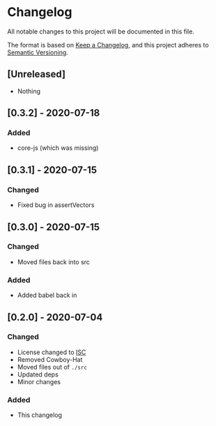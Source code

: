 # Changelog

All notable changes to this project will be documented in this file.

The format is based on [Keep a Changelog](https://keepachangelog.com/en/1.0.0/),
and this project adheres to [Semantic Versioning](https://semver.org/spec/v2.0.0.html).

## [Unreleased]

- Nothing
  
## [0.3.2] - 2020-07-18

### Added

- core-js (which was missing)

## [0.3.1] - 2020-07-15

### Changed

- Fixed bug in assertVectors

## [0.3.0] - 2020-07-15

### Changed

- Moved files back into src

### Added

- Added babel back in

## [0.2.0] - 2020-07-04

### Changed

- License changed to [ISC](./LICENSE.md)
- Removed Cowboy-Hat
- Moved files out of `./src`
- Updated deps
- Minor changes

### Added

- This changelog
  